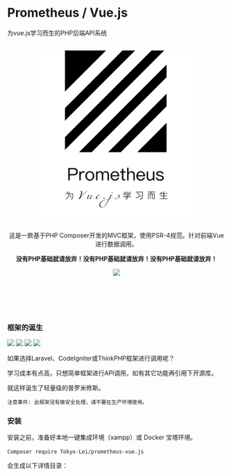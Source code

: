 
# Prometheus / Vue.js
为vue.js学习而生的PHP后端API系统
<br><br>
<div align=center>
<img src="https://github.com/Tokyo-Lei/prometheus-vue.js/blob/main/logo.png" width="350">
</div>
<br>
<div align=center>
<p>这是一款基于PHP Composer开发的MVC框架，使用PSR-4规范。针对前端Vue进行数据调用。</p>

<p><b>没有PHP基础就请放弃！没有PHP基础就请放弃！没有PHP基础就请放弃！</b></p>
<img src="https://img.shields.io/badge/No%20PHP%20foundation,%20please%20do%20not%20use%EF%BC%81-E4405F?style=for-the-badge&logo=&logoColor=white"》>
</div>



  
 <br><br>
---
### 框架的诞生
<img src="https://img.shields.io/badge/php-8.1-blue"> <img src="https://img.shields.io/badge/nginx-1.23.x-red"> <img src="https://img.shields.io/badge/Composer-2.5.X-orange"> <img src="https://img.shields.io/badge/Mysql-5.6%20%2B-yellow">

如果选择Laravel、CodeIgniter或ThinkPHP框架进行调用呢？

学习成本有点高，只想简单框架进行API调用，如有其它功能再引用下开源库。

就这样诞生了轻量级的普罗米修斯。

`注意事件:
此框架没有做安全处理，请不要在生产环境使用。`

### 安装
安装之前，准备好本地一键集成环境（xampp）或 Docker 宝塔环境。

`Composer require Tokyo-Lei/prometheus-vue.js`

会生成以下详情目录：
